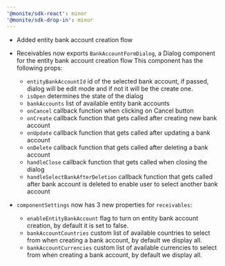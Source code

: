 ```yaml
---
'@monite/sdk-react': minor
'@monite/sdk-drop-in': minor
---
```


- Added entity bank account creation flow
- Receivables now exports `BankAccountFormDialog`, a Dialog component for the entity bank account creation flow
This component has the following props:
  - `entityBankAccountId` id of the selected bank account, if passed, dialog will be edit mode and if not it will be the create one.
  - `isOpen` determines the state of the dialog
  - `bankAccounts` list of available entity bank accounts
  - `onCancel` callback function when clicking on Cancel button
  - `onCreate` callback function that gets called after creating new bank account
  - `onUpdate` callback function that gets called after updating a bank account
  - `onDelete` callback function that gets called after deleting a bank account
  - `handleClose` callback function that gets called when closing the dialog
  - `handleSelectBankAfterDeletion` callback function that gets called after bank account is deleted to enable user to select another bank account

- `componentSettings` now has 3 new properties for `receivables`:
  - `enableEntityBankAccount` flag to turn on entity bank account creation, by default it is set to false.
  - `bankAccountCountries` custom list of available countries to select from when creating a bank account, by default we display all.
  - `bankAccountCurrencies` custom list of available currencies to select from when creating a bank account, by default we display all.
